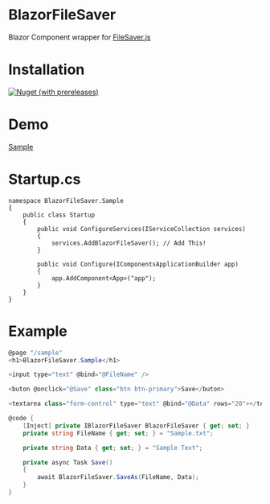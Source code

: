 # BlazorFileSaver

Blazor Component wrapper for [FileSaver.js](https://github.com/eligrey/FileSaver.js/)


# Installation
[![Nuget (with prereleases)](https://img.shields.io/nuget/vpre/BlazorFileSaver.svg)](https://www.nuget.org/packages/BlazorFileSaver)



# Demo
[Sample](https://blazorfilesaver.netlify.com)


# Startup.cs
```csharrp
namespace BlazorFileSaver.Sample
{
    public class Startup
    {
        public void ConfigureServices(IServiceCollection services)
        {
            services.AddBlazorFileSaver(); // Add This!
        }

        public void Configure(IComponentsApplicationBuilder app)
        {
            app.AddComponent<App>("app");
        }
    }
}
```


# Example
```csharp
@page "/sample"
<h1>BlazorFileSaver.Sample</h1>

<input type="text" @bind="@FileName" />

<buton @onclick="@Save" class="btn btn-primary">Save</buton>

<textarea class="form-control" type="text" @bind="@Data" rows="20"></textarea>

@code {
    [Inject] private IBlazorFileSaver BlazorFileSaver { get; set; }
    private string FileName { get; set; } = "Sample.txt";

    private string Data { get; set; } = "Sample Text";

    private async Task Save()
    {
        await BlazorFileSaver.SaveAs(FileName, Data);
    }
}
```